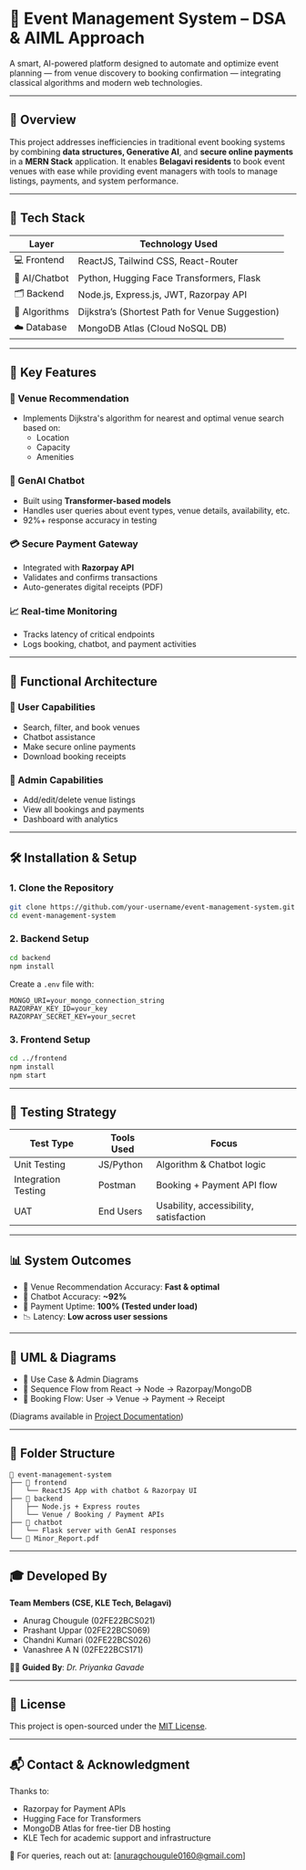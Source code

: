 
# 🎉 Event Management System – DSA & AIML Approach

A smart, AI-powered platform designed to automate and optimize event planning — from venue discovery to booking confirmation — integrating classical algorithms and modern web technologies.

---

## 🧩 Overview

This project addresses inefficiencies in traditional event booking systems by combining **data structures, Generative AI**, and **secure online payments** in a **MERN Stack** application. It enables **Belagavi residents** to book event venues with ease while providing event managers with tools to manage listings, payments, and system performance.

---

## 🔧 Tech Stack

| Layer          | Technology Used                                |
|----------------|------------------------------------------------|
| 💻 Frontend     | ReactJS, Tailwind CSS, React-Router            |
| 🧠 AI/Chatbot   | Python, Hugging Face Transformers, Flask       |
| 🗂️ Backend      | Node.js, Express.js, JWT, Razorpay API         |
| 🧮 Algorithms   | Dijkstra’s (Shortest Path for Venue Suggestion)|
| ☁️ Database     | MongoDB Atlas (Cloud NoSQL DB)                 |

---

## 🎯 Key Features

### 📍 Venue Recommendation
- Implements Dijkstra's algorithm for nearest and optimal venue search based on:
  - Location
  - Capacity
  - Amenities

### 💬 GenAI Chatbot
- Built using **Transformer-based models**
- Handles user queries about event types, venue details, availability, etc.
- 92%+ response accuracy in testing

### 💳 Secure Payment Gateway
- Integrated with **Razorpay API**
- Validates and confirms transactions
- Auto-generates digital receipts (PDF)

### 📈 Real-time Monitoring
- Tracks latency of critical endpoints
- Logs booking, chatbot, and payment activities

---

## 🧪 Functional Architecture

### 👤 User Capabilities
- Search, filter, and book venues
- Chatbot assistance
- Make secure online payments
- Download booking receipts

### 🔐 Admin Capabilities
- Add/edit/delete venue listings
- View all bookings and payments
- Dashboard with analytics

---

## 🛠️ Installation & Setup

### 1. Clone the Repository

```bash
git clone https://github.com/your-username/event-management-system.git
cd event-management-system
````

### 2. Backend Setup

```bash
cd backend
npm install
```

Create a `.env` file with:

```env
MONGO_URI=your_mongo_connection_string
RAZORPAY_KEY_ID=your_key
RAZORPAY_SECRET_KEY=your_secret
```

### 3. Frontend Setup

```bash
cd ../frontend
npm install
npm start
```

---

## 🧪 Testing Strategy

| Test Type           | Tools Used | Focus                                  |
| ------------------- | ---------- | -------------------------------------- |
| Unit Testing        | JS/Python  | Algorithm & Chatbot logic              |
| Integration Testing | Postman    | Booking + Payment API flow             |
| UAT                 | End Users  | Usability, accessibility, satisfaction |

---

## 📊 System Outcomes

* 🔎 Venue Recommendation Accuracy: **Fast & optimal**
* 🤖 Chatbot Accuracy: **\~92%**
* 💸 Payment Uptime: **100% (Tested under load)**
* 📉 Latency: **Low across user sessions**

---

## 📐 UML & Diagrams

* 🧾 Use Case & Admin Diagrams
* 🔁 Sequence Flow from React → Node → Razorpay/MongoDB
* 📌 Booking Flow: User → Venue → Payment → Receipt

(Diagrams available in [Project Documentation](./docs/Minor%20report.pdf))

---

## 📂 Folder Structure

```
📁 event-management-system
├── 📁 frontend
│   └── ReactJS App with chatbot & Razorpay UI
├── 📁 backend
│   ├── Node.js + Express routes
│   └── Venue / Booking / Payment APIs
├── 📁 chatbot
│   └── Flask server with GenAI responses
└── 📄 Minor_Report.pdf
```

---

## 🎓 Developed By

**Team Members (CSE, KLE Tech, Belagavi)**

* Anurag Chougule (02FE22BCS021)
* Prashant Uppar (02FE22BCS069)
* Chandni Kumari (02FE22BCS026)
* Vanashree A N (02FE22BCS171)

👨‍🏫 **Guided By**: *Dr. Priyanka Gavade*

---

## 📄 License

This project is open-sourced under the [MIT License](./LICENSE).

---

## 📬 Contact & Acknowledgment

Thanks to:

* Razorpay for Payment APIs
* Hugging Face for Transformers
* MongoDB Atlas for free-tier DB hosting
* KLE Tech for academic support and infrastructure

📧 For queries, reach out at: \[[anuragchougule0160@gmail.com](mailto:your-email@example.com)]


